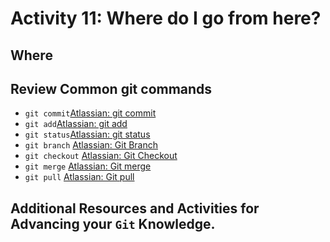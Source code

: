 # Activity 11: Where do I go from here?

## Where 




## Review Common git commands
- `git commit`[Atlassian: git commit](https://www.atlassian.com/git/tutorials/saving-changes/git-commit)
- `git add`[Atlassian: git add](https://www.atlassian.com/git/tutorials/saving-changes)
- `git status`[Atlassian: git status](https://www.atlassian.com/git/tutorials/inspecting-a-repository)
- `git branch` [Atlassian: Git Branch](https://www.atlassian.com/git/tutorials/using-branches)
- `git checkout` [Atlassian: Git Checkout](https://www.atlassian.com/git/tutorials/using-branches/git-checkout)
- `git merge` [Atlassian: Git merge](https://www.atlassian.com/git/tutorials/using-branches/git-merge)
- `git pull` [Atlassian: Git pull](https://www.atlassian.com/git/tutorials/syncing/git-pull)



## Additional Resources and Activities for Advancing your `Git` Knowledge.